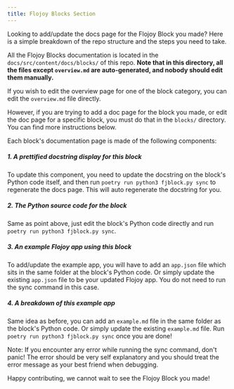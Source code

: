 ```yaml
---
title: Flojoy Blocks Section
---
```


Looking to add/update the docs page for the Flojoy Block you made? Here is a simple
breakdown of the repo structure and the steps you need to take.

All the Flojoy Blocks documentation is located in the `docs/src/content/docs/blocks/`
of this repo. **Note that in this directory, all the files except `overview.md`
are auto-generated, and nobody should edit them manually.**

If you wish to edit the overview page for one of the block category, you can
edit the `overview.md` file directly.

However, if you are trying to add a doc page for the block you made, or edit the
doc page for a specific block, you must do that in the `blocks/` directory. You
can find more instructions below.

Each block's documentation page is made of the following components:

##### 1. A prettified docstring display for this block

To update this component, you need to update the docstring on the block's Python
code itself, and then run `poetry run python3 fjblock.py sync` to regenerate the
docs page. This will auto regenerate the docstring for you.

##### 2. The Python source code for the block

Same as point above, just edit the block's Python code directly and run
`poetry run python3 fjblock.py sync`.

##### 3. An example Flojoy app using this block

To add/update the example app, you will have to add an `app.json` file which
sits in the same folder at the block's Python code. Or simply update the
existing `app.json` file to be your updated Flojoy app. You do not need to run
the sync command in this case.

##### 4. A breakdown of this example app

Same idea as before, you can add an `example.md` file in the same folder as the
block's Python code. Or simply update the existing `example.md` file. Run
`poetry run python3 fjblock.py sync` once you are done!

Note: If you encounter any error while running the sync command, don't panic!
The error should be very self explanatory and you should treat the error message
as your best friend when debugging.

Happy contributing, we cannot wait to see the Flojoy Block you made!
